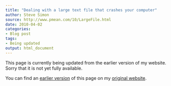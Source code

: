 ```yaml
---
title: "Dealing with a large text file that crashes your computer"
author: Steve Simon
source: http://www.pmean.com/10/LargeFile.html
date: 2010-04-02
categories:
- Blog post
tags:
- Being updated
output: html_document
---
```


This page is currently being updated from the earlier version of my website. Sorry that it is not yet fully available.

<!---More--->

You can find an [earlier version][sim1] of this page on my [original website][sim2].

[sim1]: http://www.pmean.com/10/LargeFile.html
[sim2]: http://www.pmean.com/original_site.html
